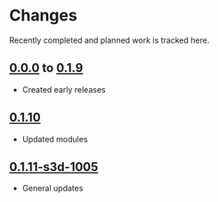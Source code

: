 # Changes
Recently completed and planned work is tracked here.

## [0.0.0](.) to [0.1.9](.)
- Created early releases

## [0.1.10](.)
- Updated modules

## [0.1.11-s3d-1005](.)
- General updates
